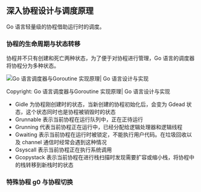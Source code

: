 深入协程设计与调度原理
-----------------------------------

Go 语言轻量级的协程借助运行时的调度。



### 协程的生命周期与状态转移

协程并不只有创建和死亡两种状态，为了便于对协程进行管理，Go 语言的调度器将协程分为多种状态。

![Go 语言调度器与Goroutine 实现原理| Go 语言设计与实现](./goroutine-states.png)

Copyright: Go 语言调度器与Goroutine 实现原理| Go 语言设计与实现

* Gidle 为协程刚创建时的状态，当新创建的协程初始化后，会变为 Gdead 状态，这个状态同时也是协程被销毁时的状态
* Grunnable 表示当前协程在运行队列中，正在正待运行
* Grunning 代表当前协程正在运行中，已经分配给逻辑处理器和逻辑线程
* Gwaiting 表示当前协程在运行时被锁定，不能执行用户代码。在垃圾回收以及 channel 通信时经常会遇到这种情况
* Gsyscall 表示当前协程正在执行系统调用
* Gcopystack 表示当前协程在进行栈扫描时发现需要扩容或缩小栈，将协程中的栈转移到新栈时的状态



### 特殊协程 g0 与协程切换

